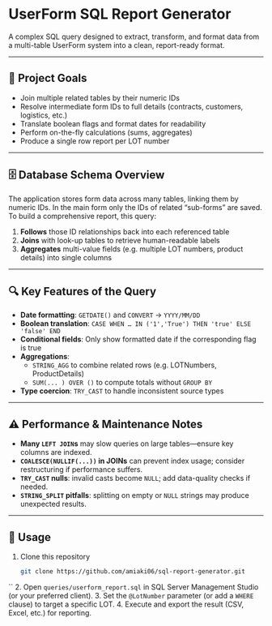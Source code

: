 # UserForm SQL Report Generator

A complex SQL query designed to extract, transform, and format data from a multi-table UserForm system into a clean, report-ready format.

---

## 📌 Project Goals

- Join multiple related tables by their numeric IDs  
- Resolve intermediate form IDs to full details (contracts, customers, logistics, etc.)  
- Translate boolean flags and format dates for readability  
- Perform on-the-fly calculations (sums, aggregates)  
- Produce a single row report per LOT number  

---

## 🗄️ Database Schema Overview

The application stores form data across many tables, linking them by numeric IDs. In the main form only the IDs of related “sub-forms” are saved. To build a comprehensive report, this query:

1. **Follows** those ID relationships back into each referenced table  
2. **Joins** with look-up tables to retrieve human-readable labels  
3. **Aggregates** multi-value fields (e.g. multiple LOT numbers, product details) into single columns  

---

## 🔍 Key Features of the Query

- **Date formatting**: `GETDATE()` and `CONVERT` → `YYYY/MM/DD`  
- **Boolean translation**: `CASE WHEN … IN ('1','True') THEN 'true' ELSE 'false' END`  
- **Conditional fields**: Only show formatted date if the corresponding flag is true  
- **Aggregations**:  
  - `STRING_AGG` to combine related rows (e.g. LOTNumbers, ProductDetails)  
  - `SUM(... ) OVER ()` to compute totals without `GROUP BY`  
- **Type coercion**: `TRY_CAST` to handle inconsistent source types  

---

## ⚠️ Performance & Maintenance Notes

- **Many `LEFT JOIN`s** may slow queries on large tables—ensure key columns are indexed.  
- **`COALESCE(NULLIF(...))` in JOINs** can prevent index usage; consider restructuring if performance suffers.  
- **`TRY_CAST` nulls**: invalid casts become `NULL`; add data-quality checks if needed.  
- **`STRING_SPLIT` pitfalls**: splitting on empty or `NULL` strings may produce unexpected results.  

---

## 🚀 Usage

1. Clone this repository  
   ```bash
   git clone https://github.com/amiaki06/sql-report-generator.git
``
2. Open `queries/userform_report.sql` in SQL Server Management Studio (or your preferred client).
3. Set the `@LotNumber` parameter (or add a `WHERE` clause) to target a specific LOT.
4. Execute and export the result (CSV, Excel, etc.) for reporting.

